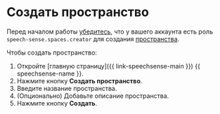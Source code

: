 # Создать пространство

Перед началом работы [убедитесь](../../../iam/operations/roles/get-assigned-roles.md), что у вашего аккаунта есть роль `speech-sense.spaces.creator` для создания [пространства](../../concepts/resources-hierarchy.md#space).

Чтобы создать пространство:

1. Откройте [главную страницу]({{ link-speechsense-main }}) {{ speechsense-name }}.
1. Нажмите кнопку **Создать пространство**.
1. Введите название пространства.
1. (Опционально) Добавьте описание пространства.
1. Нажмите кнопку **Создать**.
